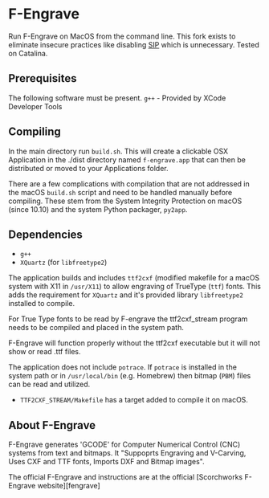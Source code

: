 # F-Engrave

Run F-Engrave on MacOS from the command line. This fork exists to eliminate insecure practices like disabling [SIP](https://support.apple.com/en-gb/HT204899) which is unnecessary. Tested on Catalina.


## Prerequisites

The following software must be present.
`g++` - Provided by XCode Developer Tools


## Compiling

In the main directory run `build.sh`.  This will create a clickable OSX Application in the ./dist directory named `f-engrave.app` that can then be distributed or moved to your Applications folder.

There are a few complications with compilation that are not addressed in the macOS `build.sh` script and need to be handled manually before compiling. These stem from the System Integrity Protection on macOS (since 10.10) and the system Python packager, `py2app`.


## Dependencies

* `g++`
* `XQuartz` (for `libfreetype2`)

The application builds and includes `ttf2cxf` (modified makefile for a macOS system with X11 in `/usr/X11`) to allow engraving of TrueType (`ttf`) fonts. This adds the requirement for `XQuartz` and it's provided library `libfreetype2` installed to compile.

For True Type fonts to be read by F-engrave the ttf2cxf_stream program needs to be compiled and placed in the system path.

F-Engrave will function properly without the ttf2cxf executable but it will not show or read .ttf files.

The application does not include `potrace`. If `potrace` is installed in the system path or in `/usr/local/bin` (e.g. Homebrew) then bitmap (`PBM`) files can be read and utilized.


* `TTF2CXF_STREAM/Makefile` has a target added to compile it on macOS. 

##  About F-Engrave

F-Engrave generates 'GCODE' for Computer Numerical Control (CNC) systems from text and bitmaps. It "Suppoprts Engraving and V-Carving, Uses CXF and TTF fonts, Imports DXF and Bitmap images".

The official F-Engrave and instructions are at the official [Scorchworks F-Engrave website][fengrave]
